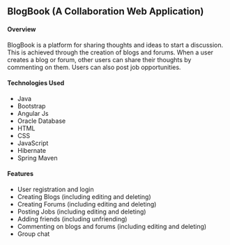 <h2>BlogBook (A Collaboration Web Application)</h2>
<h4>Overview</h4>
<p>BlogBook is a platform for sharing thoughts and ideas to start a discussion. This is achieved through the creation of blogs and forums. When a user creates a blog or forum, other users can share their thoughts by commenting on them. Users can also post job opportunities.</p>
<h4>Technologies Used</h4>
<ul>
<li>Java</li>
<li>Bootstrap</li>
<li>Angular Js</li>
<li>Oracle Database</li>
<li>HTML</li>
<li>CSS</li>
<li>JavaScript</li>
<li>Hibernate</li>
<li>Spring Maven</li>
</ul>
<h4>Features</h4>
<ul>
<li>User registration and login</li>
<li>Creating Blogs (including editing and deleting)</li>
<li>Creating Forums (including editing and deleting)</li>
<li>Posting Jobs (including editing and deleting)</li>
<li>Adding friends (including unfriending)</li>
<li>Commenting on blogs and forums (including editing and deleting)</li>
<li>Group chat</li>
</ul>
